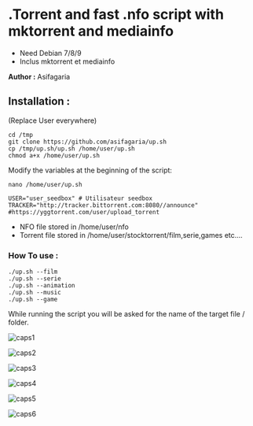 # .Torrent and fast .nfo script with mktorrent and mediainfo

* Need Debian 7/8/9
* Inclus mktorrent et mediainfo

**Author :** Asifagaria

## Installation :
(Replace User everywhere)
```
cd /tmp
git clone https://github.com/asifagaria/up.sh
cp /tmp/up.sh/up.sh /home/user/up.sh
chmod a+x /home/user/up.sh
```

Modify the variables at the beginning of the script:
```
nano /home/user/up.sh
```
```
USER="user_seedbox" # Utilisateur seedbox
TRACKER="http://tracker.bittorrent.com:8080//announce" #https://yggtorrent.com/user/upload_torrent
```

* NFO file stored in /home/user/nfo
* Torrent file stored in /home/user/stocktorrent/film,serie,games etc....

### How To use :
```
./up.sh --film
./up.sh --serie
./up.sh --animation
./up.sh --music
./up.sh --game
```
While running the script you will be asked for the name of the target file / folder.

![caps1](https://user-images.githubusercontent.com/34775368/34308900-ac0ed54a-e74f-11e7-8923-d25017f27331.PNG)

![caps2](https://user-images.githubusercontent.com/34775368/34308918-c07f5900-e74f-11e7-90d1-3cbc65ccd03f.PNG)

![caps3](https://user-images.githubusercontent.com/34775368/34308923-c3a75146-e74f-11e7-8cd0-c8c2731d5db5.PNG)

![caps4](https://user-images.githubusercontent.com/34775368/34308928-c625e572-e74f-11e7-9e0d-439ff529643e.PNG)

![caps5](https://user-images.githubusercontent.com/34775368/34308933-cbcd83b8-e74f-11e7-8451-dab952c2b79a.PNG)

![caps6](https://user-images.githubusercontent.com/34775368/34308936-cf2c41fc-e74f-11e7-9163-3cf84ba2f802.PNG)
